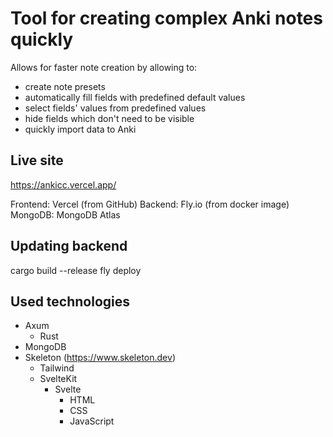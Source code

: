 # Tool for creating complex Anki notes quickly

Allows for faster note creation by allowing to:

- create note presets
- automatically fill fields with predefined default values
- select fields' values from predefined values
- hide fields which don't need to be visible
- quickly import data to Anki

## Live site

https://ankicc.vercel.app/

Frontend: Vercel (from GitHub)
Backend: Fly.io (from docker image)
MongoDB: MongoDB Atlas

## Updating backend

cargo build --release
fly deploy

## Used technologies

- Axum
  - Rust
- MongoDB
- Skeleton (https://www.skeleton.dev)
  - Tailwind
  - SvelteKit
    - Svelte
      - HTML
      - CSS
      - JavaScript
